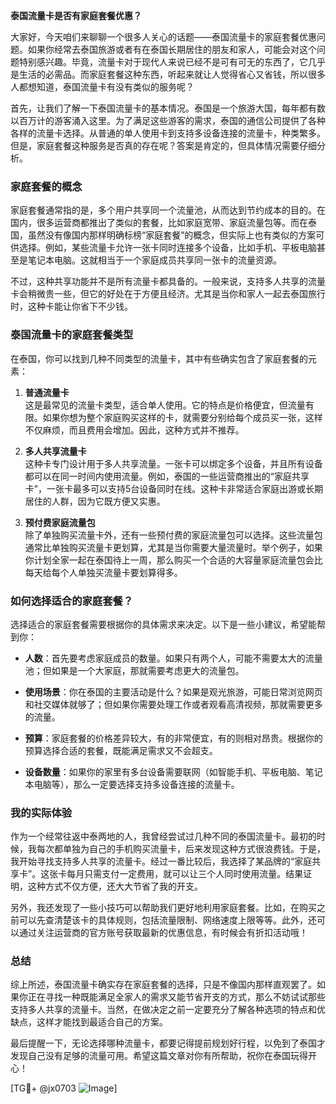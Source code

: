 **泰国流量卡是否有家庭套餐优惠？**

大家好，今天咱们来聊聊一个很多人关心的话题——泰国流量卡的家庭套餐优惠问题。如果你经常去泰国旅游或者有在泰国长期居住的朋友和家人，可能会对这个问题特别感兴趣。毕竟，流量卡对于现代人来说已经不是可有可无的东西了，它几乎是生活的必需品。而家庭套餐这种东西，听起来就让人觉得省心又省钱，所以很多人都想知道，泰国流量卡有没有类似的服务呢？

首先，让我们了解一下泰国流量卡的基本情况。泰国是一个旅游大国，每年都有数以百万计的游客涌入这里。为了满足这些游客的需求，泰国的通信公司提供了各种各样的流量卡选择。从普通的单人使用卡到支持多设备连接的流量卡，种类繁多。但是，家庭套餐这种服务是否真的存在呢？答案是肯定的，但具体情况需要仔细分析。

### 家庭套餐的概念

家庭套餐通常指的是，多个用户共享同一个流量池，从而达到节约成本的目的。在国内，很多运营商都推出了类似的套餐，比如家庭宽带、家庭流量包等。而在泰国，虽然没有像国内那样明确标榜“家庭套餐”的概念，但实际上也有类似的方案可供选择。例如，某些流量卡允许一张卡同时连接多个设备，比如手机、平板电脑甚至是笔记本电脑。这就相当于一个家庭成员共享同一张卡的流量资源。

不过，这种共享功能并不是所有流量卡都具备的。一般来说，支持多人共享的流量卡会稍微贵一些，但它的好处在于方便且经济。尤其是当你和家人一起去泰国旅行时，这种卡能让你省下不少钱。

### 泰国流量卡的家庭套餐类型

在泰国，你可以找到几种不同类型的流量卡，其中有些确实包含了家庭套餐的元素：

1. **普通流量卡**  
   这是最常见的流量卡类型，适合单人使用。它的特点是价格便宜，但流量有限。如果你想为整个家庭购买这样的卡，就需要分别给每个成员买一张，这样不仅麻烦，而且费用会增加。因此，这种方式并不推荐。

2. **多人共享流量卡**  
   这种卡专门设计用于多人共享流量。一张卡可以绑定多个设备，并且所有设备都可以在同一时间内使用流量。例如，泰国的一些运营商推出的“家庭共享卡”，一张卡最多可以支持5台设备同时在线。这种卡非常适合家庭出游或长期居住的人群，因为它既方便又实惠。

3. **预付费家庭流量包**  
   除了单独购买流量卡外，还有一些预付费的家庭流量包可以选择。这些流量包通常比单独购买流量卡更划算，尤其是当你需要大量流量时。举个例子，如果你计划全家一起在泰国待上一周，那么购买一个合适的大容量家庭流量包会比每天给每个人单独买流量卡要划算得多。

### 如何选择适合的家庭套餐？

选择适合的家庭套餐需要根据你的具体需求来决定。以下是一些小建议，希望能帮到你：

- **人数**：首先要考虑家庭成员的数量。如果只有两个人，可能不需要太大的流量池；但如果是一个大家庭，那就需要考虑更大的流量包。
  
- **使用场景**：你在泰国的主要活动是什么？如果是观光旅游，可能日常浏览网页和社交媒体就够了；但如果你需要处理工作或者观看高清视频，那就需要更多的流量。

- **预算**：家庭套餐的价格差异较大，有的非常便宜，有的则相对昂贵。根据你的预算选择合适的套餐，既能满足需求又不会超支。

- **设备数量**：如果你的家里有多台设备需要联网（如智能手机、平板电脑、笔记本电脑等），那么一定要选择支持多设备连接的流量卡。

### 我的实际体验

作为一个经常往返中泰两地的人，我曾经尝试过几种不同的泰国流量卡。最初的时候，我每次都单独为自己的手机购买流量卡，后来发现这种方式很浪费钱。于是，我开始寻找支持多人共享的流量卡。经过一番比较后，我选择了某品牌的“家庭共享卡”。这张卡每月只需支付一定费用，就可以让三个人同时使用流量。结果证明，这种方式不仅方便，还大大节省了我的开支。

另外，我还发现了一些小技巧可以帮助我们更好地利用家庭套餐。比如，在购买之前可以先查清楚该卡的具体规则，包括流量限制、网络速度上限等等。此外，还可以通过关注运营商的官方账号获取最新的优惠信息，有时候会有折扣活动哦！

### 总结

综上所述，泰国流量卡确实存在家庭套餐的选择，只是不像国内那样直观罢了。如果你正在寻找一种既能满足全家人的需求又能节省开支的方式，那么不妨试试那些支持多人共享的流量卡。当然，在做决定之前一定要充分了解各种选项的特点和优缺点，这样才能找到最适合自己的方案。

最后提醒一下，无论选择哪种流量卡，都要记得提前规划好行程，以免到了泰国才发现自己没有足够的流量可用。希望这篇文章对你有所帮助，祝你在泰国玩得开心！

[TG💪+ @jx0703 ![Image](https://github.com/user-attachments/assets/dbca1d08-cadb-493c-b0ec-ad6f7a83f270)]
